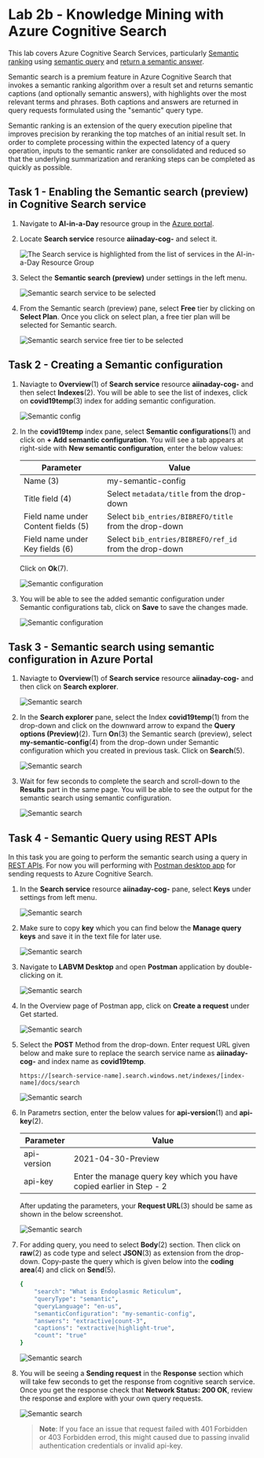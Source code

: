 # Lab 2b - Knowledge Mining with Azure Cognitive Search

This lab covers Azure Cognitive Search Services, particularly [Semantic ranking](https://docs.microsoft.com/en-us/azure/search/semantic-ranking) using [semantic query](https://docs.microsoft.com/en-us/azure/search/semantic-how-to-query-request?tabs=semanticConfiguration%2Cportal#create-a-semantic-configuration) and [return a semantic answer](https://docs.microsoft.com/en-us/azure/search/semantic-answers?tabs=semanticConfiguration).

Semantic search is a premium feature in Azure Cognitive Search that invokes a semantic ranking algorithm over a result set and returns semantic captions (and optionally semantic answers), with highlights over the most relevant terms and phrases. Both captions and answers are returned in query requests formulated using the "semantic" query type.

Semantic ranking is an extension of the query execution pipeline that improves precision by reranking the top matches of an initial result set. In order to complete processing within the expected latency of a query operation, inputs to the semantic ranker are consolidated and reduced so that the underlying summarization and reranking steps can be completed as quickly as possible.

## Task 1 - Enabling the Semantic search (preview) in Cognitive Search service

1. Navigate to **AI-in-a-Day** resource group in the [Azure portal](https://portal.azure.com).

2. Locate **Search service** resource **aiinaday-cog-<inject key="DeploymentID" enableCopy="false"/>** and select it.

   ![The Search service is highlighted from the list of services in the AI-in-a-Day Resource Group](media/select-azure-search-service1.png)
   
3. Select the **Semantic search (preview)** under settings in the left menu.

   ![Semantic search service to be selected](media/lab2b-ssp1.png)
   
4. From the Semantic search (preview) pane, select **Free** tier by clicking on **Select Plan**. Once you click on select plan, a free tier plan will be selected for Semantic search.

   ![Semantic search service free tier to be selected](media/lab2b-ssp2.png)
   
## Task 2 - Creating a Semantic configuration

1. Naviagte to **Overview**(1) of **Search service** resource **aiinaday-cog-<inject key="DeploymentID" enableCopy="false"/>** and then select **Indexes**(2). You will be able to see the list of indexes, click on **covid19temp**(3) index for adding semantic configuration.

   ![Semantic config](media/lab2b-ssp4.png)
   
2. In the **covid19temp** index pane, select **Semantic configurations**(1) and click on **+ Add semantic configuration**. You will see a tab appears at right-side with **New semantic configuration**, enter the below values:

    | Parameter                   | Value                                        |
    | --------------------------- | -------------------------------------------- |
    | Name (3)                    | my-semantic-config                           |
    | Title field (4)             | Select `metadata/title` from the drop-down   |
    | Field name under Content fields (5) | Select `bib_entries/BIBREFO/title` from the drop-down |
    | Field name under Key fields (6)    | Select `bib_entries/BIBREFO/ref_id` from the drop-down |
  
   Click on **Ok**(7).
  
   ![Semantic configuration](media/lab2b-ssp5-latest.png)
  
3. You will be able to see the added semantic configuration under Semantic configurations tab, click on **Save** to save the changes made.

   ![Semantic configuration](media/lab2b-ssp6-latest.png)

## Task 3 - Semantic search using semantic configuration in Azure Portal

1. Naviagte to **Overview**(1) of **Search service** resource **aiinaday-cog-<inject key="DeploymentID" enableCopy="false"/>** and then click on **Search explorer**.

   ![Semantic search](media/lab2b-ssp3.png)
   
2. In the **Search explorer** pane, select the Index **covid19temp**(1) from the drop-down and click on the downward arrow to expand the **Query options (Preview)**(2). Turn **On**(3) the Semantic search (preview), select **my-semantic-config**(4) from the drop-down under Semantic configuration which you created in previous task. Click on **Search**(5).

   ![Semantic search](media/lab2b-ssp7-latest.png)
   
3. Wait for few seconds to complete the search and scroll-down to the **Results** part in the same page. You will be able to see the output for the semantic search using semantic configuration.

   ![Semantic search](media/lab2b-ssp8-latest.png)
   
## Task 4 - Semantic Query using REST APIs

In this task you are going to perform the semantic search using a query in [REST APIs](https://docs.microsoft.com/en-us/azure/search/search-get-started-rest). For now you will performing with [Postman desktop app](https://www.getpostman.com/) for sending requests to Azure Cognitive Search.

1. In the **Search service** resource **aiinaday-cog-<inject key="DeploymentID" enableCopy="false"/>** pane, select **Keys** under settings from left menu.

   ![Semantic search](media/lab2b-ssp9.png)
   
2. Make sure to copy **key** which you can find below the **Manage query keys** and save it in the text file for later use.

   ![Semantic search](media/lab2b-ssp10.png)
   
3. Navigate to **LABVM Desktop** and open **Postman** application by double-clicking on it.

   ![Semantic search](media/lab2b-ssp11.png)
   
4. In the Overview page of Postman app, click on **Create a request** under Get started.

   ![Semantic search](media/lab2b-ssp12.png)
   
5. Select the **POST** Method from the drop-down. Enter request URL given below and make sure to replace the search service name as **aiinaday-cog-<inject key="DeploymentID" enableCopy="false"/>** and index name as **covid19temp**.

   `https://[search-service-name].search.windows.net/indexes/[index-name]/docs/search`
   
   ![Semantic search](media/lab2b-ssp13.png)

6. In Parametrs section, enter the below values for **api-version**(1) and **api-key**(2).

    | Parameter           | Value                                        |
    | --------------------| -------------------------------------------- |
    | api-version         | 2021-04-30-Preview                           |
    | api-key             | Enter the manage query key which you have copied earlier in Step - 2    |
   
   After updating the parameters, your **Request URL**(3) should be same as shown in the below screenshot.
   
   ![Semantic search](media/lab2b-ssp14.png)

7. For adding query, you need to select **Body**(2) section. Then click on **raw**(2) as code type and select **JSON**(3) as extension from the drop-down. Copy-paste the query which is given below into the **coding area**(4) and click on **Send**(5).

   ```bash
   {
       "search": "What is Endoplasmic Reticulum",
       "queryType": "semantic",
       "queryLanguage": "en-us",
       "semanticConfiguration": "my-semantic-config",
       "answers": "extractive|count-3",
       "captions": "extractive|highlight-true",
       "count": "true"
   }
   ```
   
   ![Semantic search](media/lab2b-ssp15.png)
   
8. You will be seeing a **Sending request** in the **Response** section which will take few seconds to get the response from cognitive search service. Once you get the response check that **Network Status: 200 OK**, review the response and explore with your own query requests.

   ![Semantic search](media/lab2b-ssp16.png)
   
   >**Note**: If you face an issue that request failed with 401 Forbidden or 403 Forbidden errod, this might caused due to passing invalid authentication credentials or invalid api-key.
